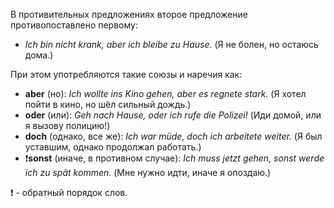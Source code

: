 В противительных предложениях второе предложение противопоставлено первому:
- _Ich bin nicht krank, aber ich bleibe zu Hause._
  (Я не болен, но остаюсь дома.)

При этом употребляются такие союзы и наречия как:
- **aber** (но):
	_Ich wollte ins Kino gehen, aber es regnete stark._
    (Я хотел пойти в кино, но шёл сильный дождь.)
- **oder** (или):
	_Geh nach Hause, oder ich rufe die Polizei!_
    (Иди домой, или я вызову полицию!)
- **doch** (однако, все же):
	_Ich war müde, doch ich arbeitete weiter._
    (Я был уставшим, однако продолжал работать.)
- ❗**sonst** (иначе, в противном случае):
	_Ich muss jetzt gehen, sonst <span class="underline-double">werde</span> <span class="underline-single">ich</span> zu spät <span class="underline-double">kommen</span>._
    (Мне нужно идти, иначе я опоздаю.)

❗ - обратный порядок слов.